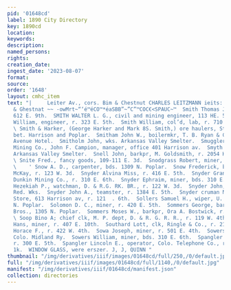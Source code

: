 ```yaml
---
pid: '01648cd'
label: 1890 City Directory
key: 1890cd
location: 
keywords: 
description: 
named_persons: 
rights: 
creation_date: 
ingest_date: '2023-08-07'
format: 
source: 
order: '1648'
layout: cmhc_item
text: "|     Leiter Av., cors. Bim & Chestnut CHARLES LEITZMANN ieits: av. core. im
  & Ghestnat ~~ -owMrt~“‘é™éCO™*éaSBB”~”C”™COC€<SPAUC~™  Smith Thomas J., miner, r.
  612 E. 9th.  SMITH WALTER L. G., civil and mining engineer, 113 HE. 5th.  Smith
  William, engineer, r. 323 E. 5th.  Smith William, col’d, lab, r. 710 Harrison av.
  \ Smith & Harker, (George Harker and Mark 8S. Smith,) ore haulers, St. Louis av.,
  bet. Harrison and Poplar.  Smitham John W., boilermkr, T. B. Ryan & Co., bds Fifth
  Avenue Hotel.  Smitholm John, wks. Arkansas Valley Smelter.  Smuggler Consolidated
  Mining Co., John F. Campion, manager, office 401 Harrison av.  Smyth George, wks.
  Arkansas Valley Smelter.  Snell John, barkpr, M. Goldsmith, r. 2054 Harrison av.
  \ Snite Fred., fancy goods, 109-111 E. 3d.  Snodgrass Robert, miner, r. 207 W. Front.
  \    ' Snow A. D., carpenter, bds. 1309 N. Poplar.  Snow Frederick, barkpr, R. E.
  McKay, r. 123 W. 3d.  Snyder Alvina Miss, r. 416 E. 5th.  Snyder Grant, blksmith,
  Dunkin Mining Co., r. 310 E. 6th.  Snyder Ephraim, miner, bds. 310 E. 6th.  Snyder
  Hezekiah P., watchman, D. & R.G. RK. BR., r. 122 W. 3d.  Snyder John, lab, Harrison
  Red. Wks.  Snyder John A., teamster, r. 1384 E. 5th.  Snyder cruman N., propr, 20c
  Store, 613 Harrison av, r. 121  . 6th.  Sollers Samuel H., wiper, U. P. Ry, r. 1407
  N. Poplar.  Solomon D. C., miner, r. 420 E. 5th.  Sommers George, barkpr, Burke
  Bros., 1305 N. Poplar.  Sommers Moses W., barkpr, Ora A. Bostwick, r. 216 W. 8th.
  \ Soop Bino A; chief clk, M. P. dept, D. & R. G. R. R., r. 119 W. 4th.  Sorenson
  Hans, miner, r. 407 E. 10th.  Southard Lott, clk, Ringle & Co., r. 213 W. 4th.  Southworth
  Horace F., r. 422 W. 4th.  Sowa Joseph, miner, r. 501 E. 4th.  Sowers Charles, switchman,
  Colo. Midland Ry.  Sowers William, miner, bds. 310 E. 6th.  Spangler Carl, miner,
  r. 300 E. 5th.  Spangler Lincoln E., operator, Colo. Telephone Co., r. 23 Quincy
  1k.  WINDOW GLASS, were erszer. J, J, QUINN "
thumbnail: "/img/derivatives/iiif/images/01648cd/full/250,/0/default.jpg"
full: "/img/derivatives/iiif/images/01648cd/full/1140,/0/default.jpg"
manifest: "/img/derivatives/iiif/01648cd/manifest.json"
collection: directories
---
```

